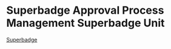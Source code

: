 # Superbadge Approval Process Management Superbadge Unit

[Superbadge](https://trailhead.salesforce.com/pt-BR/content/learn/superbadges/superbadge_ap_management_sbu)
